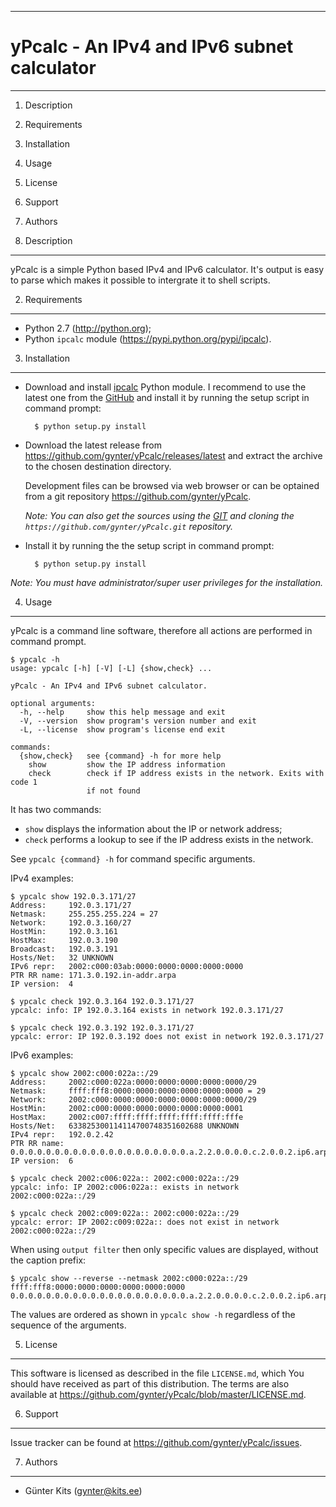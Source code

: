 ------------------------------------------------------------------------
yPcalc - An IPv4 and IPv6 subnet calculator
========================================================================
------------------------------------------------------------------------

1.  Description
2.  Requirements
3.  Installation
4.  Usage
5.  License
6.  Support
7.  Authors

1. Description
--------------

yPcalc is a simple Python based IPv4 and IPv6 calculator. It's output
is easy to parse which makes it possible to intergrate it to shell
scripts.

2. Requirements
---------------

- Python 2.7 (<http://python.org>);
- Python `ipcalc` module (<https://pypi.python.org/pypi/ipcalc>).

3. Installation
---------------

- Download and install [ipcalc](https://pypi.python.org/pypi/ipcalc/)
Python module. I recommend to use the latest one from the
[GitHub](https://github.com/tehmaze/ipcalc/archive/master.zip) and
install it by running the setup script in command prompt:

        $ python setup.py install

- Download the latest release from
<https://github.com/gynter/yPcalc/releases/latest>
and extract the archive to the chosen destination directory.

    Development files can be browsed via web browser or can be optained
    from a git repository <https://github.com/gynter/yPcalc>.

    *Note: You can also get the sources using the
    [GIT](http://git-scm.com/book/en/Getting-Started-Installing-Git) and
    cloning the `https://github.com/gynter/yPcalc.git` repository.*

- Install it by running the the setup script in command prompt:

        $ python setup.py install

*Note: You must have administrator/super user privileges
for the installation.*

4. Usage
--------

yPcalc is a command line software, therefore all actions are performed
in command prompt.

    $ ypcalc -h
    usage: ypcalc [-h] [-V] [-L] {show,check} ...

    yPcalc - An IPv4 and IPv6 subnet calculator.

    optional arguments:
      -h, --help     show this help message and exit
      -V, --version  show program's version number and exit
      -L, --license  show program's license end exit

    commands:
      {show,check}   see {command} -h for more help
        show         show the IP address information
        check        check if IP address exists in the network. Exits with code 1
                     if not found

It has two commands:

- `show` displays the information about the IP or network address;
- `check` performs a lookup to see if the IP address exists in the network.

See `ypcalc {command} -h` for command specific arguments.

IPv4 examples:
   
    $ ypcalc show 192.0.3.171/27
    Address:     192.0.3.171/27
    Netmask:     255.255.255.224 = 27
    Network:     192.0.3.160/27
    HostMin:     192.0.3.161
    HostMax:     192.0.3.190
    Broadcast:   192.0.3.191
    Hosts/Net:   32 UNKNOWN
    IPv6 repr:   2002:c000:03ab:0000:0000:0000:0000:0000
    PTR RR name: 171.3.0.192.in-addr.arpa
    IP version:  4

    $ ypcalc check 192.0.3.164 192.0.3.171/27
    ypcalc: info: IP 192.0.3.164 exists in network 192.0.3.171/27

    $ ypcalc check 192.0.3.192 192.0.3.171/27
    ypcalc: error: IP 192.0.3.192 does not exist in network 192.0.3.171/27

IPv6 examples:

    $ ypcalc show 2002:c000:022a::/29
    Address:     2002:c000:022a:0000:0000:0000:0000:0000/29
    Netmask:     ffff:fff8:0000:0000:0000:0000:0000:0000 = 29
    Network:     2002:c000:0000:0000:0000:0000:0000:0000/29
    HostMin:     2002:c000:0000:0000:0000:0000:0000:0001
    HostMax:     2002:c007:ffff:ffff:ffff:ffff:ffff:fffe
    Hosts/Net:   633825300114114700748351602688 UNKNOWN
    IPv4 repr:   192.0.2.42
    PTR RR name: 0.0.0.0.0.0.0.0.0.0.0.0.0.0.0.0.0.0.0.0.a.2.2.0.0.0.0.c.2.0.0.2.ip6.arpa
    IP version:  6

    $ ypcalc check 2002:c006:022a:: 2002:c000:022a::/29
    ypcalc: info: IP 2002:c006:022a:: exists in network 2002:c000:022a::/29

    $ ypcalc check 2002:c009:022a:: 2002:c000:022a::/29
    ypcalc: error: IP 2002:c009:022a:: does not exist in network 2002:c000:022a::/29

When using `output filter` then only specific values are displayed,
without the caption prefix:

    $ ypcalc show --reverse --netmask 2002:c000:022a::/29
    ffff:fff8:0000:0000:0000:0000:0000:0000
    0.0.0.0.0.0.0.0.0.0.0.0.0.0.0.0.0.0.0.0.a.2.2.0.0.0.0.c.2.0.0.2.ip6.arpa

The values are ordered as shown in `ypcalc show -h` regardless of the
sequence of the arguments.

5. License
----------

This software is licensed as described in the file `LICENSE.md`, which
You should have received as part of this distribution. The terms are
also available at
<https://github.com/gynter/yPcalc/blob/master/LICENSE.md>.

6. Support
----------

Issue tracker can be found at
<https://github.com/gynter/yPcalc/issues>.

7. Authors
----------

- Günter Kits (gynter@kits.ee)
